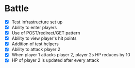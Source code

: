 # Battle

- [x] Test Infrastructure set up
- [x] Ability to enter players
- [x] Use of POST/redirect/GET pattern
- [x] Ability to view player's hit points
- [x] Addition of test helpers
- [x] Ability to attack player 2
- [x] When player 1 attacks player 2, player 2s HP reduces by 10
- [x] HP of player 2 is updated after every attack 
